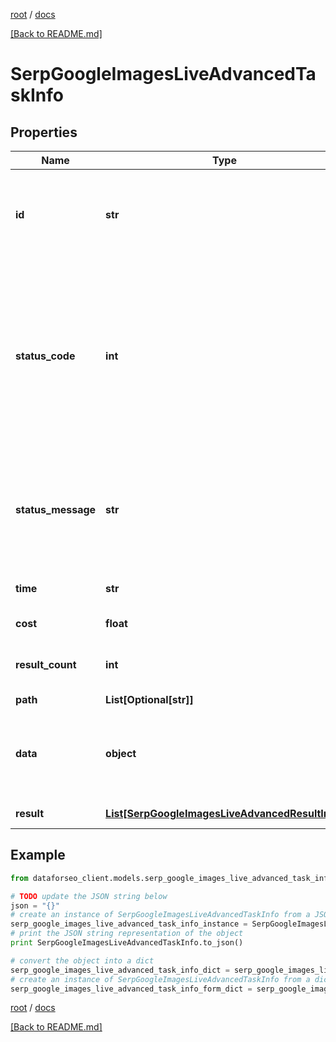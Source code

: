 [root](./../ "root") / [docs](./ "docs")

[[Back to README.md]](./../README.md "[Back to README.md]")

# SerpGoogleImagesLiveAdvancedTaskInfo

## Properties

Name | Type | Description | Notes
------------ | ------------- | ------------- | -------------
**id** | **str** | task identifier unique task identifier in our system in the UUID format | [optional]
**status_code** | **int** | status code of the task generated by DataForSEO, can be within the following range: 10000-60000 you can find the full list of the response codes here | [optional]
**status_message** | **str** | informational message of the task you can find the full list of general informational messages here | [optional]
**time** | **str** | execution time, seconds | [optional]
**cost** | **float** | total tasks cost, USD | [optional]
**result_count** | **int** | number of elements in the result array | [optional]
**path** | **List[Optional[str]]** | URL path | [optional]
**data** | **object** | contains the same parameters that you specified in the POST request | [optional]
**result** | [**List[SerpGoogleImagesLiveAdvancedResultInfo]**](SerpGoogleImagesLiveAdvancedResultInfo.md) | array of results | [optional]

## Example

```python
from dataforseo_client.models.serp_google_images_live_advanced_task_info import SerpGoogleImagesLiveAdvancedTaskInfo

# TODO update the JSON string below
json = "{}"
# create an instance of SerpGoogleImagesLiveAdvancedTaskInfo from a JSON string
serp_google_images_live_advanced_task_info_instance = SerpGoogleImagesLiveAdvancedTaskInfo.from_json(json)
# print the JSON string representation of the object
print SerpGoogleImagesLiveAdvancedTaskInfo.to_json()

# convert the object into a dict
serp_google_images_live_advanced_task_info_dict = serp_google_images_live_advanced_task_info_instance.to_dict()
# create an instance of SerpGoogleImagesLiveAdvancedTaskInfo from a dict
serp_google_images_live_advanced_task_info_form_dict = serp_google_images_live_advanced_task_info.from_dict(serp_google_images_live_advanced_task_info_dict)
```

  

[root](./../ "root") / [docs](./ "docs")

[[Back to README.md]](./../README.md "[Back to README.md]")